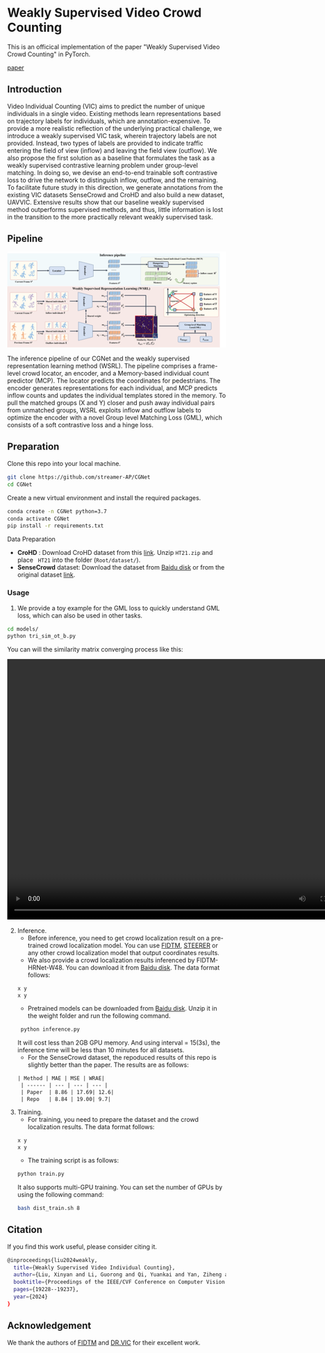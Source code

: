 # Weakly Supervised Video Crowd Counting


This is an officical implementation of the paper "Weakly Supervised Video Crowd Counting" in PyTorch. 

[paper](https://openaccess.thecvf.com/content/CVPR2024/html/Liu_Weakly_Supervised_Video_Individual_Counting_CVPR_2024_paper.html)

## Introduction

Video Individual Counting (VIC) aims to predict the number of unique individuals in a single video. Existing methods learn representations based on trajectory labels for individuals, which are annotation-expensive. To provide a more realistic reflection of the underlying practical challenge, we introduce a weakly supervised VIC task, wherein trajectory labels are not provided. Instead, two types of labels are provided to indicate traffic entering the field of view (inflow) and leaving the field view (outflow). We also propose the first solution as a baseline that formulates the task as a weakly supervised contrastive learning problem under group-level matching. In doing so, we devise an end-to-end trainable soft contrastive loss to drive the network to distinguish inflow, outflow, and the remaining. To facilitate future study in this direction, we generate annotations from the existing VIC datasets SenseCrowd and CroHD and also build a new dataset, UAVVIC. Extensive results show that our baseline weakly supervised method outperforms supervised methods, and thus, little information is lost in the transition to the more practically relevant weakly supervised task.

## Pipeline

![pipeline](./statics/imgs/pipeline.png)

The inference pipeline of our CGNet and the weakly supervised representation learning method (WSRL). The pipeline comprises a frame-level crowd locator, an encoder, and a Memory-based individual count predictor (MCP). The locator predicts the coordinates for pedestrians. The encoder generates representations for each individual, and MCP predicts inflow counts and updates the individual templates stored in the memory. To pull the matched groups (X and Y) closer and push away individual pairs from unmatched groups, WSRL exploits inflow and outflow labels to optimize the encoder with a novel Group level Matching Loss (GML), which consists of a soft contrastive loss and a hinge loss.

## Preparation

Clone this repo into your local machine. 

``` bash
git clone https://github.com/streamer-AP/CGNet
cd CGNet
```

Create a new virtual environment and install the required packages. 

``` bash
conda create -n CGNet python=3.7
conda activate CGNet
pip install -r requirements.txt
```

Data Preparation
- **CroHD** : Download CroHD dataset from this [link](https://motchallenge.net/data/Head_Tracking_21/). Unzip ```HT21.zip``` and place ``` HT21``` into the folder (```Root/dataset/```). 
- **SenseCrowd** dataset: Download the dataset from [Baidu disk](https://pan.baidu.com/s/1OYBSPxgwvRMrr6UTStq7ZQ?pwd=64xm) or from the original dataset [link](https://github.com/HopLee6/VSCrowd-Dataset). 

### Usage

1. We provide a toy example for the GML loss to quickly understand GML loss, which can also be used in other tasks. 

``` bash
cd models/
python tri_sim_ot_b.py
```
You can will the similarity matrix converging process like this:

<video src="./statics/imgs/sim.mp4" width="800" height="600" controls="controls"></video>


2. Inference.
   * Before inference, you need to get crowd localization result on a pre-trained crowd localization model. You can use [FIDTM](https://github.com/dk-liang/FIDTM.git), [STEERER](https://github.com/taohan10200/STEERER.git) or any other crowd localization model that output coordinates results.
   * We also provide a crowd localization results inferenced by FIDTM-HRNet-W48. You can download it from [Baidu disk](https://pan.baidu.com/s/1i9BXHab5pVYhZFCESD6F7Q?pwd=08zg). The data format follows:
   ```
   x y
   x y
   ```
   * Pretrained models can be downloaded from [Baidu disk](https://pan.baidu.com/s/1GZJM6sHlFULK56UTTlIhtg?pwd=pigo). Unzip it in the weight folder and run the following command.
   ``` bash
    python inference.py
   ```
   It will cost less than 2GB GPU memory. And using interval = 15(3s), the inference time will be less than 10 minutes for all datasets.
   * For the SenseCrowd dataset, the repoduced results of this repo is slightly better than the paper. The results are as follows:
   ```
   | Method | MAE | MSE | WRAE| 
    | ------ | --- | --- | --- |
    | Paper  | 8.86 | 17.69| 12.6|
    | Repo   | 8.84 | 19.00| 9.7|
    ```
3. Training.
   * For training, you need to prepare the dataset and the crowd localization results. The data format follows:
   ```
   x y
   x y
   ```
   * The training script is as follows:
   ``` bash
   python train.py
   ```
   It also supports multi-GPU training. You can set the number of GPUs by using the following command:
   ``` bash
   bash dist_train.sh 8
   ```

## Citation

If you find this work useful, please consider citing it.

``` bash
@inproceedings{liu2024weakly,
  title={Weakly Supervised Video Individual Counting},
  author={Liu, Xinyan and Li, Guorong and Qi, Yuankai and Yan, Ziheng and Han, Zhenjun and van den Hengel, Anton and Yang, Ming-Hsuan and Huang, Qingming},
  booktitle={Proceedings of the IEEE/CVF Conference on Computer Vision and Pattern Recognition},
  pages={19228--19237},
  year={2024}
}
```

## Acknowledgement
We thank the authors of [FIDTM](https://github.com/dk-liang/FIDTM.git) and [DR.VIC](https://github.com/taohan10200/DRNet.git) for their excellent work.

